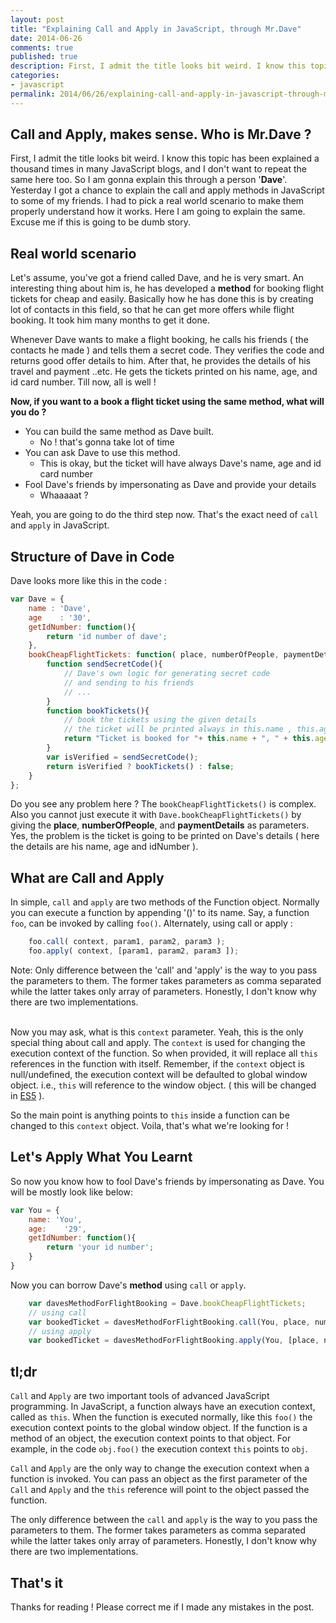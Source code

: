 ```yaml
---
layout: post
title: "Explaining Call and Apply in JavaScript, through Mr.Dave"
date: 2014-06-26 
comments: true
published: true
description: First, I admit the title looks bit weird. I know this topic has been explained a thousand times in many JavaScript blogs, and I don't want to repeat the same here too. So I am gonna explain this through a person '**Dave**'.
categories:
- javascript
permalink: 2014/06/26/explaining-call-and-apply-in-javascript-through-mr-dot-dave/
---
```


## Call and Apply, makes sense. Who is Mr.Dave ?

First, I admit the title looks bit weird. I know this topic has been explained a thousand times in many JavaScript blogs, and I don't want to repeat the same here too. So I am gonna explain this through a person '**Dave**'.
Yesterday I got a chance to explain the call and apply methods in JavaScript to some of my friends. I had to pick a real world scenario to make them properly understand how it works. Here I am going to explain the same. Excuse me if this is going to be dumb story.

## Real world scenario

Let's assume, you've got a friend called Dave, and he is very smart. An interesting thing about him is, he has developed a **method** for booking flight tickets for cheap and easily. Basically how he has done this is by creating lot of contacts in this field, so that he can get more offers while flight booking. It took him many months to get it done.

Whenever Dave wants to make a flight booking, he calls his friends ( the contacts he made ) and tells them a secret code. They verifies the code and returns good offer details to him. After that, he provides the details of his travel and payment ..etc. He gets the tickets printed on his name, age, and id card number. Till now, all is well !

**Now, if you want to a book a flight ticket using the same method, what will you do ?**

- You can build the same method as Dave built.
	- No ! that's gonna take lot of time
- You can ask Dave to use this method.
	- This is okay, but the ticket will have always Dave's name, age and id card number
- Fool Dave's friends by impersonating as Dave and provide your details
	- Whaaaaat ?

Yeah, you are going to do the third step now. That's the exact need of `call` and `apply` in JavaScript.

## Structure of Dave in Code

Dave looks more like this in the code :

```js
var Dave = {
	name : 'Dave',
	age    : '30',
	getIdNumber: function(){
		return 'id number of dave';
	},
	bookCheapFlightTickets: function( place, numberOfPeople, paymentDetails ){
		function sendSecretCode(){
			// Dave's own logic for generating secret code
			// and sending to his friends
			// ...
		}
		function bookTickets(){
			// book the tickets using the given details
			// the ticket will be printed always in this.name , this.age, this.getIdNumber() and here **this** is pointing to Dave
			return "Ticket is booked for "+ this.name + ", " + this.age +", "+ this.getIdNumber();
		}
		var isVerified = sendSecretCode();
		return isVerified ? bookTickets() : false;
	}
};

```

Do you see any problem here ? The `bookCheapFlightTickets()` is complex. Also you cannot just execute it with `Dave.bookCheapFlightTickets()` by giving the **place**, **numberOfPeople**, and **paymentDetails** as parameters. Yes, the problem is the ticket is going to be printed on Dave's  details ( here the  details are his name, age and idNumber ).

## What are Call and Apply

In simple, `call` and `apply` are two methods of the Function object. Normally you can execute a function by appending '()' to its name. Say, a function `foo`, can be invoked by calling `foo()`. Alternately, using call or apply :

```js
	foo.call( context, param1, param2, param3 );
	foo.apply( context, [param1, param2, param3 ]);
```
<div class='info'>
Note: Only difference between the 'call' and 'apply' is the way to you pass the parameters to them. The former takes parameters as comma separated while the latter takes only array of parameters. Honestly, I don't know why there are two implementations.
</div><br>

Now you may ask, what is this `context` parameter. Yeah, this is the only special thing about call and apply. The `context` is used for changing the execution context of the function. So when provided, it will replace all `this` references in the function with itself. Remember, if the `context` object is null/undefined, the execution context will be defaulted to global window object. i.e., `this` will reference to the window object. ( this will be changed in [ES5](http://es5.github.io/) ).

So the main point is anything points to `this` inside a function can be changed to this `context` object. Voila,  that's what we're looking for !

## Let's Apply What You Learnt

So now you know how to fool Dave's friends by impersonating as Dave. You will be mostly look like below:

```js
var You = {
	name: 'You',
	age:    '29',
	getIdNumber: function(){
		return 'your id number';
	}
}
```

Now you can borrow Dave's **method** using `call` or `apply`.

```js
	var davesMethodForFlightBooking = Dave.bookCheapFlightTickets;
	// using call
	var bookedTicket = davesMethodForFlightBooking.call(You, place, numberOfPeople, paymentDetails);
	// using apply
	var bookedTicket = davesMethodForFlightBooking.apply(You, [place, numberOfPeople, paymentDetails]);
```

## tl;dr

`Call` and `Apply` are two important tools of advanced JavaScript programming. In JavaScript, a function always have an execution context, called as `this`. When the function is executed normally, like this `foo()` the execution context points to the global window object. If the function is a method of an object, the execution context points to that object. For example, in the code `obj.foo()` the execution context `this` points to `obj`.

`Call` and `Apply` are the only way to change the execution context when a function is invoked. You can pass an object as the first parameter of the `Call` and `Apply` and the `this` reference will point to the object passed the function.

The only difference between the `call` and `apply` is the way to you pass the parameters to them. The former takes parameters as comma separated while the latter takes only array of parameters. Honestly, I don't know why there are two implementations.



## That's it

Thanks for reading ! Please correct me if I made any mistakes in the post.
